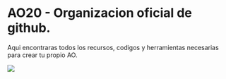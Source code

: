 # AO20 - Organizacion oficial de github.
Aqui encontraras todos los recursos, codigos y herramientas necesarias para crear tu propio AO.

<img src="https://cdn.cloudflare.steamstatic.com/steam/apps/1956740/header.jpg"></img>
